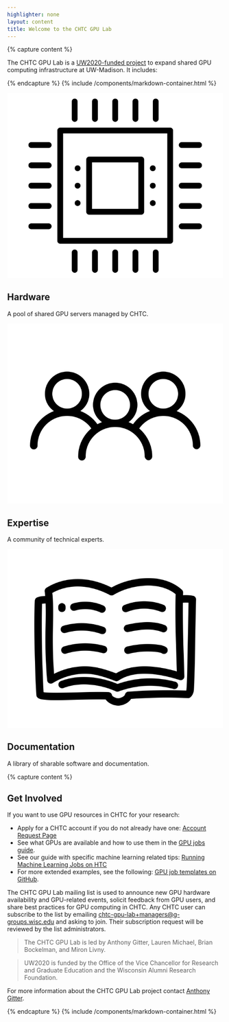 ```yaml
---
highlighter: none
layout: content
title: Welcome to the CHTC GPU Lab
---
```


{% capture content %}

The CHTC GPU Lab is a <a href="https://research.wisc.edu/funding/uw2020/round-5-projects/enabling-graphics-processing-unit-based-data-science/">UW2020-funded project</a> to expand shared GPU 
computing infrastructure at UW-Madison.  It includes:

{% endcapture %}
{% include /components/markdown-container.html %}

<div class="uw-full-row uw-pad-tb uw-light-grer-bg">
	<div class="uw-row">
		<div class="uw-card">
			<div class="uw-card-content">
				<img src="/guide-icons/noun_gpu_2528527.png" alt="Hardware Icon">
				<div class="uw-card-copy">
					<h2 class="uw-mini-bar">Hardware</h2>
                    <p>A pool of shared GPU servers managed by CHTC.</p>
				</div>
			</div>
		</div>
		<div class="uw-card">
			<div class="uw-card-content">
				<img src="guide-icons/noun_people_1188645.png" alt="People Icon">
				<div class="uw-card-copy">
					<h2 class="uw-mini-bar">Expertise</h2>
                    <p>A community of technical experts.</p>
				</div>
			</div>
		</div>
		<div class="uw-card">
			<div class="uw-card-content">
				<img src="/guide-icons/noun_open book_1179297.png" alt="Book Icon">
				<div class="uw-card-copy">
					<h2 class="uw-mini-bar">Documentation</h2>
                    <p>A library of sharable software and documentation.</p>
				</div>
			</div>
		</div>
	</div>
</div>

{% capture content %}

## Get Involved

If you want to use GPU resources in CHTC for your research:

- Apply for a CHTC account if you do not already have one: [Account Request Page][account]
- See what GPUs are available and how to use them in the [GPU jobs guide][gpu-jobs].
- See our guide with specific machine learning related tips: [Running Machine Learning Jobs on HTC][ml-guide]
- For more extended examples, see the following: [GPU job templates on GitHub][gpu-examples].

The CHTC GPU Lab mailing list is used to announce new GPU hardware availability and
GPU-related events, solicit feedback from GPU users, and share best practices for
GPU computing in CHTC. Any CHTC user can subscribe to the list by
emailing [chtc-gpu-lab+managers@g-groups.wisc.edu](mailto:chtc-gpu-lab+managers@g-groups.wisc.edu)
and asking to join.
Their subscription request will be reviewed by the list administrators.

> The CHTC GPU Lab is led by Anthony Gitter, Lauren Michael, Brian Bockelman, and Miron Livny.

> UW2020 is funded by the Office of the Vice Chancellor for Research and Graduate
Education and the Wisconsin Alumni Research Foundation.

For more information about the CHTC GPU Lab project contact [Anthony Gitter][gitter].

[account]: form.shtml
[gpu-examples]: https://github.com/CHTC/templates-GPUs
[gpu-jobs]: gpu-jobs.shtml
[gitter]: https://www.biostat.wisc.edu/~gitter/index.html
[ml-guide]: machine-learning-htc.shtml
[uw2020]: https://research.wisc.edu/funding/uw2020/round-5-projects/enabling-graphics-processing-unit-based-data-science/

{% endcapture %}
{% include /components/markdown-container.html %}
        



